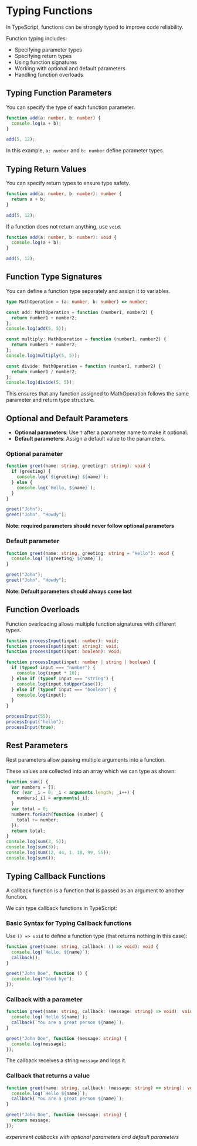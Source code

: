 # Typing Functions

In TypeScript, functions can be strongly typed to improve code reliability. 

Function typing includes:
- Specifying parameter types
- Specifying return types
- Using function signatures
- Working with optional and default parameters
- Handling function overloads

## Typing Function Parameters
You can specify the type of each function parameter.

```TypeScript
function add(a: number, b: number) {
  console.log(a + b);
}

add(5, 12);
```
In this example, `a: number` and `b: number` define parameter types.

## Typing Return Values
You can specify return types to ensure type safety.

```TypeScript
function add(a: number, b: number): number {
  return a + b;
}

add(5, 12);
```

If a function does not return anything, use `void`.

```TypeScript
function add(a: number, b: number): void {
  console.log(a + b);
}

add(5, 12);
```

## Function Type Signatures
You can define a function type separately and assign it to variables.

```TypeScript
type MathOperation = (a: number, b: number) => number;

const add: MathOperation = function (number1, number2) {
  return number1 + number2;
};
console.log(add(5, 5));

const multiply: MathOperation = function (number1, number2) {
  return number1 * number2;
};
console.log(multiply(5, 5));

const divide: MathOperation = function (number1, number2) {
  return number1 / number2;
};
console.log(divide(5, 5));
```

This ensures that any function assigned to MathOperation follows the same parameter and return type structure.

## Optional and Default Parameters
- **Optional parameters**: Use `?` after a parameter name to make it optional.
- **Default parameters**: Assign a default value to the parameters.

### Optional parameter
```TypeScript
function greet(name: string, greeting?: string): void {
  if (greeting) {
    console.log(`${greeting} ${name}`);
  } else {
    console.log(`Hello, ${name}`);
  }
}

greet("John");
greet("John", "Howdy");
```
**Note: required parameters should never follow optional parameters**

### Default parameter
```TypeScript
function greet(name: string, greeting: string = "Hello"): void {
  console.log(`${greeting} ${name}`);
}

greet("John");
greet("John", "Howdy");
```

**Note: Default parameters should always come last**

## Function Overloads
Function overloading allows multiple function signatures with different types.

```TypeScript
function processInput(input: number): void;
function processInput(input: string): void;
function processInput(input: boolean): void;

function processInput(input: number | string | boolean) {
  if (typeof input === "number") {
    console.log(input * 10);
  } else if (typeof input === "string") {
    console.log(input.toUpperCase());
  } else if (typeof input === "boolean") {
    console.log(input);
  }
}

processInput(55);
processInput("hello");
processInput(true);
```

## Rest Parameters
Rest parameters allow passing multiple arguments into a function.

These values are collected into an array which we can type as shown:

```TypeScript
function sum() {
  var numbers = [];
  for (var _i = 0; _i < arguments.length; _i++) {
    numbers[_i] = arguments[_i];
  }
  var total = 0;
  numbers.forEach(function (number) {
    total += number;
  });
  return total;
}
console.log(sum(3, 5));
console.log(sum(3));
console.log(sum(12, 44, 1, 18, 99, 55));
console.log(sum());
```

## Typing Callback Functions
A callback function is a function that is passed as an argument to another function.

We can type callback functions in TypeScript:

### Basic Syntax for Typing Callback functions
Use `() => void` to define a function type (that returns nothing in this case):

```TypeScript
function greet(name: string, callback: () => void): void {
  console.log(`Hello, ${name}`);
  callback();
}

greet("John Doe", function () {
  console.log("Good bye");
});
```

### Callback with a parameter
```TypeScript
function greet(name: string, callback: (message: string) => void): void {
  console.log(`Hello ${name}`);
  callback(`You are a great person ${name}`);
}

greet("John Doe", function (message: string) {
  console.log(message);
});
```

The callback receives a string `message` and logs it.

### Callback that returns a value
```TypeScript
function greet(name: string, callback: (message: string) => string): void {
  console.log(`Hello ${name}`);
  callback(`You are a great person ${name}`);
}

greet("John Doe", function (message: string) {
  return message;
});
```

_experiment callbacks with optional parameters and default parameters_